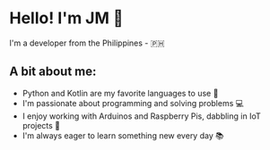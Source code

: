 # Hello! I'm JM 👋

I'm a developer from the Philippines - 🇵🇭

## A bit about me:
- Python and Kotlin are my favorite languages to use 🐍 
- I'm passionate about programming and solving problems 💻
- I enjoy working with Arduinos and Raspberry Pis, dabbling in IoT projects 🤖
- I'm always eager to learn something new every day 📚
